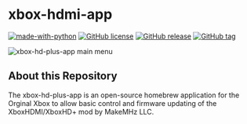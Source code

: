 # xbox-hdmi-app
[![made-with-python](https://img.shields.io/badge/Made%20with-nxdk-1f425f.svg)](https://github.com/XboxDev/nxdk)
[![GitHub license](https://img.shields.io/github/license/MakeMHz/xbox-hdmi-app.svg)](https://github.com/MakeMHz/xbox-hdmi-app/blob/master/LICENSE)
[![GitHub release](https://img.shields.io/github/release/MakeMHz/xbox-hdmi-app.svg)](https://github.com/MakeMHz/xbox-hdmi-app/releases/)
[![GitHub tag](https://img.shields.io/github/tag/MakeMHz/xbox-hdmi-app.svg)](https://https://github.com/MakeMHz/xbox-hdmi-app/tags/)

![xbox-hd-plus-app main menu](https://github.com/MakeMHz/xbox-hdmi-app/blob/master/screenshots/main_menu.png?raw=true)

## About this Repository
The xbox-hd-plus-app is an open-source homebrew application for the Orginal Xbox to allow basic control and firmware updating of the XboxHDMI/XboxHD+ mod by MakeMHz LLC.
